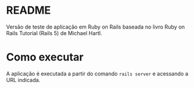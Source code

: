 # README

Versão de teste de aplicação em Ruby on Rails baseada no livro Ruby on Rails Tutorial (Rails 5) de Michael Hartl.

# Como executar
A aplicação é executada a partir do comando `rails server` e acessando a URL indicada.